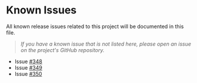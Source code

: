 # Known Issues
All known release issues related to this project will be documented in this file.

> _If you have a known issue that is not listed here, please open an issue on the project's GitHub repository._

- Issue [#348](https://github.com/j3-signalroom/ccaf-tableflow-aws_glue-snowflake-kickstarter/issues/348)
- Issue [#349](https://github.com/j3-signalroom/ccaf-tableflow-aws_glue-snowflake-kickstarter/issues/349)
- Issue [#350](https://github.com/j3-signalroom/ccaf-tableflow-aws_glue-snowflake-kickstarter/issues/350)
